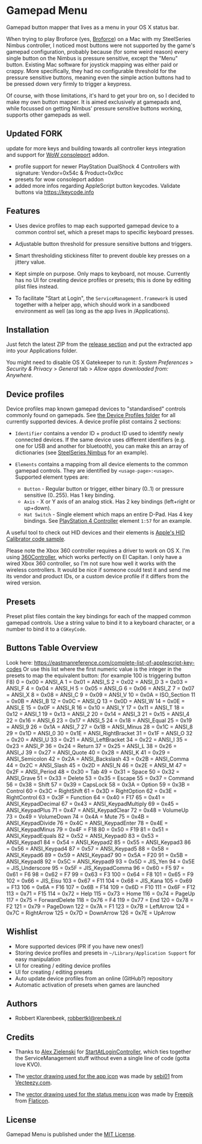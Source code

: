 # Gamepad Menu

Gamepad button mapper that lives as a menu in your OS X status bar.

When trying to play Broforce (yes, [Broforce](http://www.broforcegame.com)) on a Mac with my SteelSeries Nimbus controller, I noticed most buttons were not supported by the game's gamepad configuration, probably because (for some weird reason) every single button on the Nimbus is pressure sensitive, except the "Menu" button. Existing Mac software for joystick mapping was either paid or crappy. More specifically, they had no configurable threshold for the pressure sensitive buttons, meaning even the simple action buttons had to be pressed down very firmly to trigger a keypress.

Of course, with those limitations, it's hard to get your bro on, so I decided to make my own button mapper. It is aimed exclusively at gamepads and, while focussed on getting Nimbus' pressure sensitive buttons working, supports other gamepads as well.

## Updated FORK
update for more keys and building towards all controller keys integration and support for [WoW consoleport](http://consoleport.net/home/) addon.
* profile support for newer PlayStation DualShock 4 Controllers with signature: Vendor=0x54c & Product=0x9cc
* presets for wow consoleport addon
* added more infos regarding AppleScript button keycodes. Validate buttons via https://keycode.info

## Features

* Uses device profiles to map each supported gamepad device to a common control set, which a preset maps to specific keyboard presses.

* Adjustable button threshold for pressure sensitive buttons and triggers.

* Smart thresholding stickiness filter to prevent double key presses on a jittery value.

* Kept simple on purpose. Only maps to keyboard, not mouse. Currently has no UI for creating device profiles or presets; this is done by editing plist files instead.

* To facilitate "Start at Login", the `ServiceManagement.framework` is used together with a helper app, which should work in a sandboxed environment as well (as long as the app lives in /Applications).

## Installation

Just fetch the latest ZIP from the [release section](https://github.com/robbertkl/GamepadMenu/releases) and put the extracted app into your Applications folder.

You might need to disable OS X Gatekeeper to run it: *System Preferences* > *Security & Privacy* > *General* tab > *Allow apps downloaded from: Anywhere*.

## Device profiles

Device profiles map known gamepad devices to "standardised" controls commonly found on gamepads. See [the Device Profiles folder](Resources/Device%20Profiles/) for all currently supported devices. A device profile plist contains 2 sections:

* `Identifier` contains a vendor ID + product ID used to identify newly connected devices. If the same device uses different identifiers (e.g. one for USB and another for bluetooth), you can make this an array of dictionaries (see [SteelSeries Nimbus](Resources/Device%20Profiles/SteelSeries%20Nimbus.plist) for an example).

* `Elements` contains a mapping from all device elements to the common gamepad controls. They are identified by `<usage-page>:<usage>`. Supported element types are:
    * `Button` - Regular button or trigger, either binary (0..1) or pressure sensitive (0..255). Has 1 key binding.
    * `Axis` - X or Y axis of an analog stick. Has 2 key bindings (left+right or up+down).
    * `Hat Switch` - Single element which maps an entire D-Pad. Has 4 key bindings. See [PlayStation 4 Controller](Resources/Device%20Profiles/PlayStation%204%20Controller.plist) element `1:57` for an example.

A useful tool to check out HID devices and their elements is [Apple's HID Calibrator code sample](https://developer.apple.com/library/mac/samplecode/HID_Calibrator/).

Please note the Xbox 360 controller requires a driver to work on OS X. I'm using [360Controller](https://github.com/360Controller/360Controller), which works perfectly on El Capitan. I only have a wired Xbox 360 controller, so I'm not sure how well it works with the wireless controllers. It would be nice if someone could test it and send me its vendor and product IDs, or a custom device profile if it differs from the wired version.

## Presets

Preset plist files contain the key bindings for each of the mapped common gamepad controls. Use a string value to bind it to a keyboard character, or a number to bind it to a `CGKeyCode`.

## Buttons Table Overview

Look here: https://eastmanreference.com/complete-list-of-applescript-key-codes
Or use this list where the first numeric value is the integer in the presets to map the equivalent button:
(for example 100 is triggering button F8)
0 = 0x00 = ANSI_A
1 = 0x01 = ANSI_S
2 = 0x02 = ANSI_D
3 = 0x03 = ANSI_F
4 = 0x04 = ANSI_H
5 = 0x05 = ANSI_G
6 = 0x06 = ANSI_Z
7 = 0x07 = ANSI_X
8 = 0x08 = ANSI_C
9 = 0x09 = ANSI_V
10 = 0x0A = ISO_Section
11 = 0x0B = ANSI_B
12 = 0x0C = ANSI_Q
13 = 0x0D = ANSI_W
14 = 0x0E = ANSI_E
15 = 0x0F = ANSI_R
16 = 0x10 = ANSI_Y
17 = 0x11 = ANSI_T
18 = 0x12 = ANSI_1
19 = 0x13 = ANSI_2
20 = 0x14 = ANSI_3
21 = 0x15 = ANSI_4
22 = 0x16 = ANSI_6
23 = 0x17 = ANSI_5
24 = 0x18 = ANSI_Equal
25 = 0x19 = ANSI_9
26 = 0x1A = ANSI_7
27 = 0x1B = ANSI_Minus
28 = 0x1C = ANSI_8
29 = 0x1D = ANSI_0
30 = 0x1E = ANSI_RightBracket
31 = 0x1F = ANSI_O
32 = 0x20 = ANSI_U
33 = 0x21 = ANSI_LeftBracket
34 = 0x22 = ANSI_I
35 = 0x23 = ANSI_P
36 = 0x24 = Return
37 = 0x25 = ANSI_L
38 = 0x26 = ANSI_J
39 = 0x27 = ANSI_Quote
40 = 0x28 = ANSI_K
41 = 0x29 = ANSI_Semicolon
42 = 0x2A = ANSI_Backslash
43 = 0x2B = ANSI_Comma
44 = 0x2C = ANSI_Slash
45 = 0x2D = ANSI_N
46 = 0x2E = ANSI_M
47 = 0x2F = ANSI_Period
48 = 0x30 = Tab
49 = 0x31 = Space
50 = 0x32 = ANSI_Grave
51 = 0x33 = Delete
53 = 0x35 = Escape
55 = 0x37 = Command
56 = 0x38 = Shift
57 = 0x39 = CapsLock
58 = 0x3A = Option
59 = 0x3B = Control
60 = 0x3C = RightShift
61 = 0x3D = RightOption
62 = 0x3E = RightControl
63 = 0x3F = Function
64 = 0x40 = F17
65 = 0x41 = ANSI_KeypadDecimal
67 = 0x43 = ANSI_KeypadMultiply
69 = 0x45 = ANSI_KeypadPlus
71 = 0x47 = ANSI_KeypadClear
72 = 0x48 = VolumeUp
73 = 0x49 = VolumeDown
74 = 0x4A = Mute
75 = 0x4B = ANSI_KeypadDivide
76 = 0x4C = ANSI_KeypadEnter
78 = 0x4E = ANSI_KeypadMinus
79 = 0x4F = F18
80 = 0x50 = F19
81 = 0x51 = ANSI_KeypadEquals
82 = 0x52 = ANSI_Keypad0
83 = 0x53 = ANSI_Keypad1
84 = 0x54 = ANSI_Keypad2
85 = 0x55 = ANSI_Keypad3
86 = 0x56 = ANSI_Keypad4
87 = 0x57 = ANSI_Keypad5
88 = 0x58 = ANSI_Keypad6
89 = 0x59 = ANSI_Keypad7
90 = 0x5A = F20
91 = 0x5B = ANSI_Keypad8
92 = 0x5C = ANSI_Keypad9
93 = 0x5D = JIS_Yen
94 = 0x5E = JIS_Underscore
95 = 0x5F = JIS_KeypadComma
96 = 0x60 = F5
97 = 0x61 = F6
98 = 0x62 = F7
99 = 0x63 = F3
100 = 0x64 = F8
101 = 0x65 = F9
102 = 0x66 = JIS_Eisu
103 = 0x67 = F11
104 = 0x68 = JIS_Kana
105 = 0x69 = F13
106 = 0x6A = F16
107 = 0x6B = F14
109 = 0x6D = F10
111 = 0x6F = F12
113 = 0x71 = F15
114 = 0x72 = Help
115 = 0x73 = Home
116 = 0x74 = PageUp
117 = 0x75 = ForwardDelete
118 = 0x76 = F4
119 = 0x77 = End
120 = 0x78 = F2
121 = 0x79 = PageDown
122 = 0x7A = F1
123 = 0x7B = LeftArrow
124 = 0x7C = RightArrow
125 = 0x7D = DownArrow
126 = 0x7E = UpArrow


## Wishlist

* More supported devices (PR if you have new ones!)
* Storing device profiles and presets in `~/Library/Application Support` for easy manipulation
* UI for creating / editing device profiles
* UI for creating / editing presets
* Auto update device profiles from an online (GitHub?) repository
* Automatic activation of presets when games are launched

## Authors

* Robbert Klarenbeek, <robbertkl@renbeek.nl>

## Credits

* Thanks to [Alex Zielenski](https://twitter.com/#!/alexzielenski) for [StartAtLoginController](https://github.com/alexzielenski/StartAtLoginController), which ties together the ServiceManagement stuff without even a single line of code (gotta love KVO).

* The [vector drawing used for the app icon](Resources/Graphics/AppIcon.ai) was made by [sebi01](http://www.vecteezy.com/members/sebi01) from [Vecteezy.com](http://www.vecteezy.com).

* The [vector drawing used for the status menu icon](Resources/Graphics/StatusMenuTemplate.eps) was made by [Freepik](http://www.freepik.com) from [Flaticon](http://www.flaticon.com).

## License

Gamepad Menu is published under the [MIT License](http://www.opensource.org/licenses/mit-license.php).
